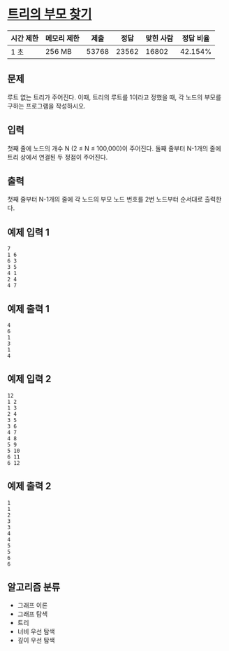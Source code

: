 # [트리의 부모 찾기](https://www.acmicpc.net/problem/15725)

| 시간 제한 | 메모리 제한 | 제출  | 정답  | 맞힌 사람 | 정답 비율 |
| --------- | ----------- | ----- | ----- | --------- | --------- |
| 1 초      | 256 MB      | 53768 | 23562 | 16802     | 42.154%   |

## 문제

루트 없는 트리가 주어진다. 이때, 트리의 루트를 1이라고 정했을 때, 각 노드의 부모를 구하는 프로그램을 작성하시오.

## 입력

첫째 줄에 노드의 개수 N (2 ≤ N ≤ 100,000)이 주어진다. 둘째 줄부터 N-1개의 줄에 트리 상에서 연결된 두 정점이 주어진다.

## 출력

첫째 줄부터 N-1개의 줄에 각 노드의 부모 노드 번호를 2번 노드부터 순서대로 출력한다.

## 예제 입력 1

```
7
1 6
6 3
3 5
4 1
2 4
4 7
```

## 예제 출력 1

```
4
6
1
3
1
4
```

## 예제 입력 2

```
12
1 2
1 3
2 4
3 5
3 6
4 7
4 8
5 9
5 10
6 11
6 12
```

## 예제 출력 2

```
1
1
2
3
3
4
4
5
5
6
6
```

## 알고리즘 분류

- 그래프 이론
- 그래프 탐색
- 트리
- 너비 우선 탐색
- 깊이 우선 탐색
